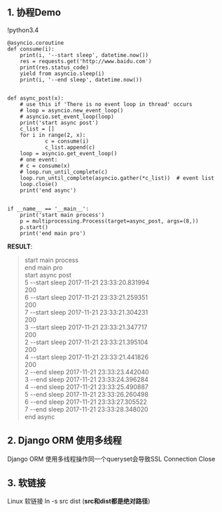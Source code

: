 
## 1. 协程Demo
!python3.4


    @asyncio.coroutine
    def consume(i):
        print(i, '--start sleep', datetime.now())
        res = requests.get('http://www.baidu.com')
        print(res.status_code)
        yield from asyncio.sleep(i)
        print(i, '--end sleep', datetime.now())


    def async_post(x):
        # use this if 'There is no event loop in thread' occurs
        # loop = asyncio.new_event_loop()
        # asyncio.set_event_loop(loop)
        print('start async post')
        c_list = []
        for i in range(2, x):
                c = consume(i)
                c_list.append(c)
        loop = asyncio.get_event_loop()
        # one event:
        # c = consume(x)
        # loop.run_until_complete(c)
        loop.run_until_complete(asyncio.gather(*c_list))  # event list
        loop.close()
        print('end async')


    if __name__ == '__main__':
        print('start main process')
        p = multiprocessing.Process(target=async_post, args=(8,))
        p.start()
        print('end main pro')

__RESULT__:

> start main process  
> end main pro  
> start async post  
> 5 --start sleep 2017-11-21 23:33:20.831994  
> 200  
> 6 --start sleep 2017-11-21 23:33:21.259351  
> 200  
> 7 --start sleep 2017-11-21 23:33:21.304231  
> 200  
> 3 --start sleep 2017-11-21 23:33:21.347717  
> 200  
> 2 --start sleep 2017-11-21 23:33:21.395104  
> 200  
> 4 --start sleep 2017-11-21 23:33:21.441826  
> 200  
> 2 --end sleep 2017-11-21 23:33:23.442040  
> 3 --end sleep 2017-11-21 23:33:24.396284  
> 4 --end sleep 2017-11-21 23:33:25.490887  
> 5 --end sleep 2017-11-21 23:33:26.260498  
> 6 --end sleep 2017-11-21 23:33:27.305522  
> 7 --end sleep 2017-11-21 23:33:28.348020  
> end async  

## 2. Django ORM 使用多线程
Django ORM 使用多线程操作同一个queryset会导致SSL Connection Close


## 3. 软链接
Linux 软链接 ln -s src dist (__src和dist都是绝对路径__)
